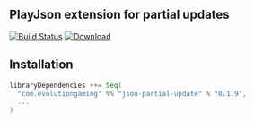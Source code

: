 ## PlayJson extension for partial updates

[![Build Status](https://travis-ci.org/evolution-gaming/json-partial-update.svg?branch=master)](https://travis-ci.org/evolution-gaming/json-partial-update)
[![Download](https://api.bintray.com/packages/evolutiongaming/maven/json-partial-update/images/download.svg) ](https://bintray.com/evolutiongaming/maven/json-partial-update/_latestVersion)

## Installation

```scala
libraryDependencies ++= Seq(
  "com.evolutiongaming" %% "json-partial-update" % "0.1.9",
  ...
)
```
